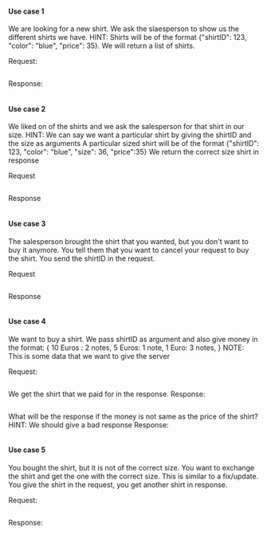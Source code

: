 #### Use case 1
We are looking for a new shirt. We ask the slaesperson to show us the different shirts we have.
HINT:
Shirts will be of the format {"shirtID": 123, "color": "blue", "price": 35}.
We will return a list of shirts.

Request:

```

```

Response:
```

```

#### Use case 2
We liked on of the shirts and we ask the salesperson for that shirt in our size.
HINT:
We can say we want a particular shirt by giving the shirtID and the size as arguments
A particular sized shirt will be of the format {"shirtID": 123, "color": "blue", "size": 36, "price":35}
We return the correct size shirt in response

Request
```

```

Response
```

```

#### Use case 3
The salesperson brought the shirt that you wanted, but you don't want to buy it anymore. You tell them that you want to cancel your request to buy the shirt. You send the shirtID in the request.

Request
```

```

Response

```

```

#### Use case 4
We want to buy a shirt. We pass shirtID as argument and also give money in the format:
{
  10 Euros : 2 notes,
  5 Euros: 1 note,
  1 Euro: 3 notes,
}
NOTE: This is some data that we want to give the server

Request:
```

```

We get the shirt that we paid for in the response.
Response:
```

```

What will be the response if the money is not same as the price of the shirt?
HINT: We should give a bad response
Response:
```

```

#### Use case 5
You bought the shirt, but it is not of the correct size. You want to exchange the shirt and get the one with the correct size. This is similar to a fix/update. You give the shirt in the request, you get another shirt in response.

Request:
```

```

Response:
```

```
